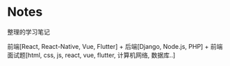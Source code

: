 # Notes

整理的学习笔记

前端[React, React-Native, Vue, Flutter] + 后端[Django, Node.js, PHP] + 前端面试题[html, css, js, react, vue, flutter, 计算机网络, 数据库..]

